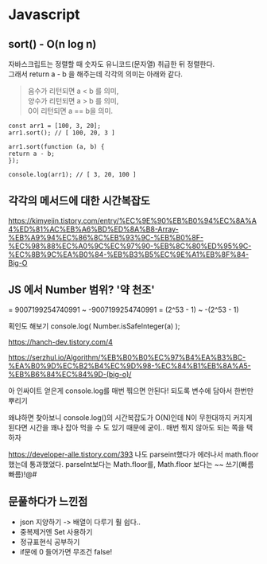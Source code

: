 # Javascript 

## sort() - O(n log n)
자바스크립트는 정렬할 때 숫자도 유니코드(문자열) 취급한 뒤 정렬한다.<br>
그래서 return a - b 을 해주는데 각각의 의미는 아래와 같다. <br/>
> 음수가 리턴되면 a < b 를 의미, <br/>
> 양수가 리턴되면 a > b 를 의미, <br/>
> 0이 리턴되면 a == b을 의미. <br/>

```
const arr1 = [100, 3, 20];
arr1.sort(); // [ 100, 20, 3 ]

arr1.sort(function (a, b) {
return a - b;
});

console.log(arr1); // [ 3, 20, 100 ]
```

## 각각의 메서드에 대한 시간복잡도<br>
https://kimyejin.tistory.com/entry/%EC%9E%90%EB%B0%94%EC%8A%A4%ED%81%AC%EB%A6%BD%ED%8A%B8-Array-%EB%A9%94%EC%86%8C%EB%93%9C-%EB%B0%8F-%EC%98%88%EC%A0%9C%EC%97%90-%EB%8C%80%ED%95%9C-%EC%8B%9C%EA%B0%84-%EB%B3%B5%EC%9E%A1%EB%8F%84-Big-O
<br>

## JS 에서 Number 범위? '약 천조'
= 9007199254740991 ~ -9007199254740991
= (2^53 - 1) ~ -(2^53 - 1)

획인도 해보기
console.log( Number.isSafeInteger(a) );

https://hanch-dev.tistory.com/4

https://serzhul.io/Algorithm/%EB%B0%B0%EC%97%B4%EA%B3%BC-%EA%B0%9D%EC%B2%B4%EC%9D%98-%EC%84%B1%EB%8A%A5-%EB%B6%84%EC%84%9D-(big-o)/

아 인싸이트 얻은게 console.log를 매번 찎으면 안된다!
되도록 변수에 담아서 한번만 뿌리기

왜냐하면 찾아보니 console.log()의 시간복잡도가 O(N)인데 N이 무한대까지 커지게 된다면 시간을 꽤나 잡아 먹을 수 도 있기 때문에 굳이.. 매번 찎지 않아도 되는 쪽을 택하자

https://developer-alle.tistory.com/393
나도 parseint했다가 에러나서 math.floor 했는데 통과했었다.
parseInt보다는 Math.floor를,
Math.floor 보다는 ~~ 쓰기(빠름빠름)!@#

## 문풀하다가 느낀점
+ json 지양하기 -> 배열이 다루기 훨 쉽다..
+ 중복제거엔 Set 사용하기 
+ 정규표현식 공부하기
+ if문에 0 들어가면 무조건 false!

